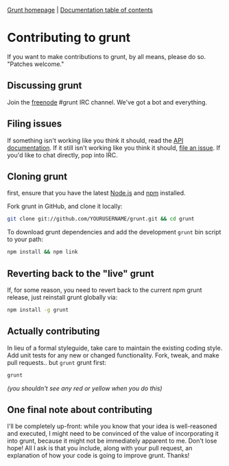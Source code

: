 [Grunt homepage](https://github.com/gruntjs/grunt) | [Documentation table of contents](toc.md)

# Contributing to grunt

If you want to make contributions to grunt, by all means, please do so. "Patches welcome."

## Discussing grunt

Join the [freenode](http://freenode.net/) #grunt IRC channel. We've got a bot and everything.

## Filing issues

If something isn't working like you think it should, read the [API documentation](api.md). If it still isn't working like you think it should, [file an issue](https://github.com/gruntjs/grunt/issues). If you'd like to chat directly, pop into IRC.

## Cloning grunt

first, ensure that you have the latest [Node.js](http://nodejs.org/) and [npm](http://npmjs.org/) installed.

Fork grunt in GitHub, and clone it locally:

```bash
git clone git://github.com/YOURUSERNAME/grunt.git && cd grunt
```

To download grunt dependencies and add the development `grunt` bin script to your path:

```bash
npm install && npm link
```

## Reverting back to the "live" grunt

If, for some reason, you need to revert back to the current npm grunt release, just reinstall grunt globally via:

```bash
npm install -g grunt
```

## Actually contributing

In lieu of a formal styleguide, take care to maintain the existing coding style. Add unit tests for any new or changed functionality. Fork, tweak, and make pull requests.. but `grunt` grunt first:

```bash
grunt
```

_(you shouldn't see any red or yellow when you do this)_

## One final note about contributing

I'll be completely up-front: while you know that your idea is well-reasoned and executed, I might need to be convinced of the value of incorporating it into grunt, because it might not be immediately apparent to me. Don't lose hope! All I ask is that you include, along with your pull request, an explanation of how your code is going to improve grunt. Thanks!
